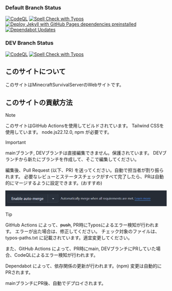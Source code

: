 ### Default Branch Status
[![CodeQL](https://github.com/MinecraftSurvivalServer/WebSite/actions/workflows/github-code-scanning/codeql/badge.svg?branch=main)](https://github.com/MinecraftSurvivalServer/WebSite/actions/workflows/github-code-scanning/codeql)
[![Spell Check with Typos](https://github.com/MinecraftSurvivalServer/WebSite/actions/workflows/typos.yml/badge.svg)](https://github.com/MinecraftSurvivalServer/WebSite/actions/workflows/typos.yml)
[![Deploy Jekyll with GitHub Pages dependencies preinstalled](https://github.com/MinecraftSurvivalServer/WebSite/actions/workflows/jekyll-gh-pages.yml/badge.svg)](https://github.com/MinecraftSurvivalServer/WebSite/actions/workflows/jekyll-gh-pages.yml)
[![Dependabot Updates](https://github.com/MinecraftSurvivalServer/WebSite/actions/workflows/dependabot/dependabot-updates/badge.svg)](https://github.com/MinecraftSurvivalServer/WebSite/actions/workflows/dependabot/dependabot-updates)

### DEV Branch Status
[![CodeQL](https://github.com/MinecraftSurvivalServer/WebSite/actions/workflows/github-code-scanning/codeql/badge.svg?branch=DEV)](https://github.com/MinecraftSurvivalServer/WebSite/actions/workflows/github-code-scanning/codeql)
[![Spell Check with Typos](https://github.com/MinecraftSurvivalServer/WebSite/actions/workflows/typos.yml/badge.svg?branch=DEV)](https://github.com/MinecraftSurvivalServer/WebSite/actions/workflows/typos.yml)

<!--
### Pages Status
[![CodeQL](https://github.com/MinecraftSurvivalServer/WebSite/actions/workflows/github-code-scanning/codeql/badge.svg?branch=gh-pages)](https://github.com/MinecraftSurvivalServer/WebSite/actions/workflows/github-code-scanning/codeql)
[![Deploy Jekyll with GitHub Pages dependencies preinstalled](https://github.com/MinecraftSurvivalServer/WebSite/actions/workflows/jekyll-gh-pages.yml/badge.svg?branch=gh-pages)](https://github.com/MinecraftSurvivalServer/WebSite/actions/workflows/jekyll-gh-pages.yml)
-->

## このサイトについて
このサイトはMinecraftSurvivalServerのWebサイトです。

## このサイトの貢献方法
> [!NOTE]
> このサイトはGitHub Actionsを使用してビルドされています。
> Tailwind CSSを使用しています。
> node.js22.12.0, npm が必要です。

> [!IMPORTANT]
> mainブランチ, DEVブランチは直接編集できません。保護されています。
> DEVブランチから新たにブランチを作成して、そこで編集してください。

編集後、Pull Request (以下、PR) を送ってください。自動で担当者が割り振られます。
必要なレビューとステータスチェックがすべて完了したら、PRは自動的にマージするように設定できます。(おすすめ)  

![alt text](images/image.png)

> [!TIP]
> GitHub Actions によって、~~push~~, PR時にTyposによるエラー検知が行われます。
> エラーが出た場合は、修正してください。
> チェック対象のファイルは、typos-paths.txt に記載されています。適宜変更してください。
> 
> また、GitHub Actions によって、PR時にmain, DEVブランチにPRしていた場合、CodeQLによるエラー検知が行われます。
>
> Dependabot によって、依存関係の更新が行われます。(npm) 変更は自動的にPRされます。

mainブランチにPR後、自動でデプロイされます。
